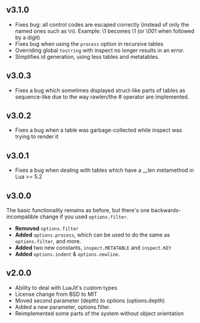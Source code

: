 ## v3.1.0

* Fixes bug: all control codes are escaped correctly (instead of only the named ones such as \n).
  Example: \1 becomes \\1 (or \\001 when followed by a digit)
* Fixes bug when using the `process` option in recursive tables
* Overriding global `tostring` with inspect no longer results in an error.
* Simplifies id generation, using less tables and metatables.

## v3.0.3
* Fixes a bug which sometimes displayed struct-like parts of tables as sequence-like due
  to the way rawlen/the # operator are implemented.

## v3.0.2
* Fixes a bug when a table was garbage-collected while inspect was trying to render it

## v3.0.1
* Fixes a bug when dealing with tables which have a __len metamethod in Lua >= 5.2

## v3.0.0

The basic functionality remains as before, but there's one backwards-incompatible change if you used `options.filter`.

* **Removed** `options.filter`
* **Added** `options.process`, which can be used to do the same as `options.filter`, and more.
* **Added** two new constants, `inspect.METATABLE` and `inspect.KEY`
* **Added** `options.indent` & `options.newline`.


## v2.0.0

* Ability to deal with LuaJit's custom types
* License change from BSD to MIT
* Moved second parameter (depth) to options (options.depth)
* Added a new parameter, options.filter.
* Reimplemented some parts of the system without object orientation
